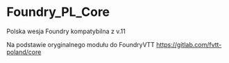 # Foundry_PL_Core
Polska wesja Foundry kompatybilna z v.11

Na podstawie oryginalnego modułu do FoundryVTT
https://gitlab.com/fvtt-poland/core
